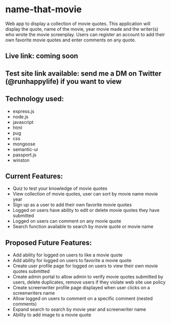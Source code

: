 # name-that-movie
Web app to display a collection of movie quotes.
This application will display the quote, name of the movie, year movie made and the writer(s) who wrote the movie screenplay. Users can register an account to add their own favorite movie quotes and enter comments on any quote.

## Live link: coming soon

## Test site link available: send me a DM on Twitter (@runhappylife) if you want to view

## Technology used:
- express.js 
- node.js
- javascript
- html
- pug
- css
- mongoose
- semantic-ui
- passport.js
- winston 

## Current Features:
- Quiz to test your knowledge of movie quotes
- View collection of movie quotes, user can sort by movie name movie year
- Sign up as a user to add their own favorite movie quotes
- Logged on users have ability to edit or delete movie quotes they have submitted
- Logged on users can comment on any movie quote
- Search function available to search by movie quote or movie name

## Proposed Future Features:
- Add ability for logged on users to like a movie quote
- Add ability for logged on users to favorite a movie quote
- Create user profile page for logged on users to view their own movie quotes submitted
- Create admin portal to allow admin to verify movie quotes submitted by users, delete duplicates, remove users if they violate web site use policy
- Create screenwriter profile page displayed when user clicks on a screenwriters name
- Allow logged on users to comment on a specific comment (nested comments)
- Expand search to search by movie year and screenwriter name
- Ability to add image to a movie quote